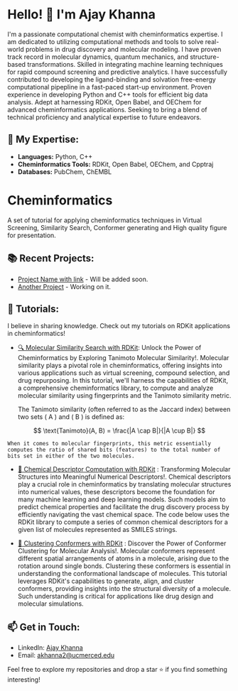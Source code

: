 # Hello! 👋 I'm Ajay Khanna
I'm a passionate computational chemist with cheminformatics expertise. I am dedicated to utilizing computational methods and tools to solve real-world problems in drug discovery and molecular modeling. I have proven track record in molecular dynamics, quantum mechanics, and structure-based transformations. Skilled in integrating machine learning techniques for rapid compound screening and predictive analytics. I have successfully contributed to developing the ligand-binding and solvation free-energy computational pipepline in a fast-paced start-up environment. Proven experience in developing Python and C++ tools for efficient big data analysis. Adept at harnessing RDKit, Open Babel, and OEChem for advanced cheminformatics applications. Seeking to bring a blend of technical proficiency and analytical expertise to future endeavors.

## 🔬 My Expertise:
- **Languages:** Python, C++
- **Cheminformatics Tools:** RDKit, Open Babel, OEChem, and Cpptraj
- **Databases:** PubChem, ChEMBL

# Cheminformatics
A set of tutorial for applying cheminformatics techniques in Virtual Screening, Similarity Search, Conformer generating and High quality figure for presentation.

## 📚 Recent Projects:
- [Project Name with link](#) - Will be added soon.
- [Another Project](#) - Working on it.

## 📘 Tutorials:
I believe in sharing knowledge. Check out my tutorials on RDKit applications in cheminformatics!
- [🔍 Molecular Similarity Search with RDKit](https://github.com/Ajaykhanna/Cheminformatics/blob/main/rdkit/tanimoto_similarity_search.py): Unlock the Power of Cheminformatics by Exploring Tanimoto Molecular Similarity!. Molecular similarity plays a pivotal role in cheminformatics, offering insights into various applications such as virtual screening, compound selection, and drug repurposing. In this tutorial, we'll harness the capabilities of RDKit, a comprehensive cheminformatics library, to compute and analyze molecular similarity using fingerprints and the Tanimoto similarity metric.

    The Tanimoto similarity (often referred to as the Jaccard index) between two sets \( A \) and \( B \) is defined as:

$$
\text{Tanimoto}(A, B) = \frac{|A \cap B|}{|A \cup B|}
$$

    When it comes to molecular fingerprints, this metric essentially computes the ratio of shared bits (features) to the total number of bits set in either of the two molecules.

- [🧪 Chemical Descriptor Computation with RDKit](https://github.com/Ajaykhanna/Cheminformatics/blob/main/rdkit/prescreening_with_rdkit.ipynb) : Transforming Molecular Structures into Meaningful Numerical Descriptors!. Chemical descriptors play a crucial role in cheminformatics by translating molecular structures into numerical values, these descriptors become the foundation for many machine learning and deep learning models. Such models aim to predict chemical properties and facilitate the drug discovery process by efficiently navigating the vast chemical space. The code below uses the RDKit library to compute a series of common chemical descriptors for a given list of molecules represented as SMILES strings.

- [🧬 Clustering Conformers with RDKit](https://github.com/Ajaykhanna/Cheminformatics/blob/main/rdkit/Clustering_conformers_wth_RdKit.ipynb) : Discover the Power of Conformer Clustering for Molecular Analysis!. Molecular conformers represent different spatial arrangements of atoms in a molecule, arising due to the rotation around single bonds. Clustering these conformers is essential in understanding the conformational landscape of molecules. This tutorial leverages RDKit's capabilities to generate, align, and cluster conformers, providing insights into the structural diversity of a molecule. Such understanding is critical for applications like drug design and molecular simulations.

## 📫 Get in Touch:
- LinkedIn: [Ajay Khanna](https://www.linkedin.com/in/ajay-khanna/)
- Email: akhanna2@ucmerced.edu

Feel free to explore my repositories and drop a star ⭐ if you find something interesting!
